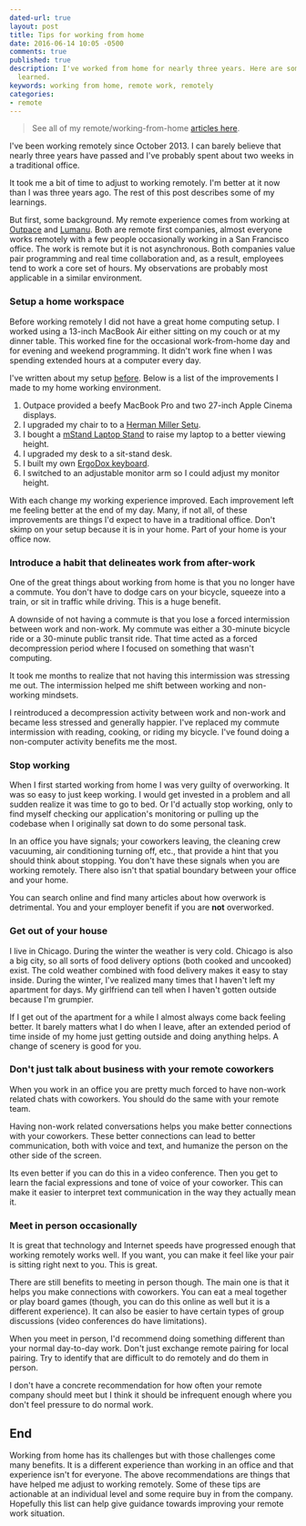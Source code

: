 ```yaml
---
dated-url: true
layout: post
title: Tips for working from home
date: 2016-06-14 10:05 -0500
comments: true
published: true
description: I've worked from home for nearly three years. Here are some tips I've
  learned.
keywords: working from home, remote work, remotely
categories:
- remote
---
```


> See all of my remote/working-from-home [articles here](/blog/categories/remote/).

I've been working remotely since October 2013. I can barely believe
that nearly three years have passed and I've probably spent about two
weeks in a traditional office.

It took me a bit of time to adjust to working remotely. I'm better at
it now than I was three years ago. The rest of this post describes
some of my learnings.

But first, some background. My remote experience comes from working at
[Outpace](http://outpace.com) and [Lumanu](https://lumanu.com). Both
are remote first companies, almost everyone works remotely with a few
people occasionally working in a San Francisco office. The work is
remote but it is not asynchronous. Both companies value pair
programming and real time collaboration and, as a result, employees
tend to work a core set of hours. My observations are probably most
applicable in a similar environment.

### Setup a home workspace

Before working remotely I did not have a great home computing setup. I
worked using a 13-inch MacBook Air either sitting on my couch or at my
dinner table. This worked fine for the occasional work-from-home day
and for evening and weekend programming. It didn't work fine when I
was spending extended hours at a computer every day.

I've written about my setup
[before](/blog/2015/03/31/my-home-work-space/). Below is a list of the
improvements I made to my home working environment.

1. Outpace provided a beefy MacBook Pro and two 27-inch Apple Cinema displays.
1. I upgraded my chair to to a [Herman Miller Setu](http://amzn.to/1XNWKru).
1. I bought a [mStand Laptop Stand](http://www.amazon.com/gp/product/B000OOYECC/=as_li_tl?ie=UTF8&camp=1789&creative=390957&creativeASIN=B000OOYECC&linkCode=as2&tag=jakemccrary08-20&linkId=L5THOTZHJ6FPJSAL) to raise my laptop to a better viewing height.
1. I upgraded my desk to a sit-stand desk.
1. I built my own [ErgoDox keyboard](/blog/2014/07/27/building-the-ergodox-keyboard/).
1. I switched to an adjustable monitor arm so I could adjust my monitor height.

With each change my working experience improved. Each improvement left
me feeling better at the end of my day. Many, if not all, of these
improvements are things I'd expect to have in a traditional
office. Don't skimp on your setup because it is in your home. Part of
your home is your office now.

### Introduce a habit that delineates work from after-work

One of the great things about working from home is that you no longer
have a commute. You don't have to dodge cars on your bicycle, squeeze
into a train, or sit in traffic while driving. This is a huge benefit.

A downside of not having a commute is that you lose a forced
intermission between work and non-work. My commute was either a
30-minute bicycle ride or a 30-minute public transit ride. That time
acted as a forced decompression period where I focused on something
that wasn't computing.

It took me months to realize that not having this intermission was
stressing me out. The intermission helped me shift between working
and non-working mindsets.

I reintroduced a decompression activity between work and non-work and
became less stressed and generally happier. I've replaced my commute
intermission with reading, cooking, or riding my bicycle. I've found
doing a non-computer activity benefits me the most.

### Stop working

When I first started working from home I was very guilty of
overworking. It was so easy to just keep working. I would get invested
in a problem and all sudden realize it was time to go to bed. Or I'd
actually stop working, only to find myself checking our application's
monitoring or pulling up the codebase when I originally sat down to do
some personal task.

In an office you have signals; your coworkers leaving, the cleaning
crew vacuuming, air conditioning turning off, etc., that provide a
hint that you should think about stopping. You don't have these
signals when you are working remotely. There also isn't that spatial
boundary between your office and your home.

You can search online and find many articles about how overwork is
detrimental. You and your employer benefit if you are **not**
overworked.

### Get out of your house

I live in Chicago. During the winter the weather is very cold. Chicago
is also a big city, so all sorts of food delivery options (both cooked
and uncooked) exist. The cold weather combined with food delivery
makes it easy to stay inside. During the winter, I've realized many
times that I haven't left my apartment for days. My girlfriend can
tell when I haven't gotten outside because I'm grumpier.

If I get out of the apartment for a while I almost always come back
feeling better. It barely matters what I do when I leave, after an
extended period of time inside of my home just getting outside and
doing anything helps. A change of scenery is good for you.

### Don't just talk about business with your remote coworkers

When you work in an office you are pretty much forced to have non-work
related chats with coworkers. You should do the same with your remote
team.

Having non-work related conversations helps you make better
connections with your coworkers. These better connections can lead to
better communication, both with voice and text, and humanize the person
on the other side of the screen.

Its even better if you can do this in a video conference. Then you get
to learn the facial expressions and tone of voice of your
coworker. This can make it easier to interpret text communication in
the way they actually mean it.

### Meet in person occasionally

It is great that technology and Internet speeds have progressed enough
that working remotely works well. If you want, you can make it feel
like your pair is sitting right next to you. This is great.

There are still benefits to meeting in person though. The main one is
that it helps you make connections with coworkers. You can eat a meal
together or play board games (though, you can do this online as well
but it is a different experience). It can also be easier to have
certain types of group discussions (video conferences do have
limitations).

When you meet in person, I'd recommend doing something different than
your normal day-to-day work. Don't just exchange remote pairing for
local pairing. Try to identify that are difficult to do remotely and
do them in person.

I don't have a concrete recommendation for how often your remote
company should meet but I think it should be infrequent enough where
you don't feel pressure to do normal work.

## End

Working from home has its challenges but with those challenges come
many benefits. It is a different experience than working in an office
and that experience isn't for everyone. The above recommendations are
things that have helped me adjust to working remotely. Some of these
tips are actionable at an individual level and some require buy in
from the company. Hopefully this list can help give guidance towards
improving your remote work situation.
